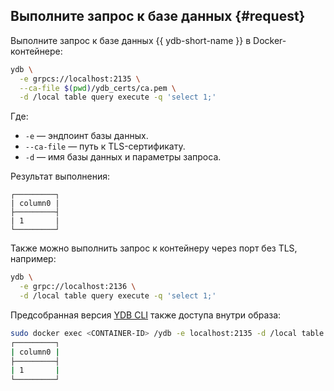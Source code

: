 ## Выполните запрос к базе данных {#request}

Выполните запрос к базе данных {{ ydb-short-name }} в Docker-контейнере:

```bash
ydb \
  -e grpcs://localhost:2135 \
  --ca-file $(pwd)/ydb_certs/ca.pem \
  -d /local table query execute -q 'select 1;'
```

Где:

* `-e` — эндпоинт базы данных.
* `--ca-file` — путь к TLS-сертификату.
* `-d` — имя базы данных и параметры запроса.

Результат выполнения:

```text
┌─────────┐
| column0 |
├─────────┤
| 1       |
└─────────┘
```

Также можно выполнить запрос к контейнеру через порт без TLS, например:

```bash
ydb \
  -e grpc://localhost:2136 \
  -d /local table query execute -q 'select 1;'
```


Предсобранная версия [YDB CLI](../../../reference/ydb-cli/index.md) также доступа внутри образа:

```bash
sudo docker exec <CONTAINER-ID> /ydb -e localhost:2135 -d /local table query execute -q 'select 1;'
┌─────────┐
| column0 |
├─────────┤
| 1       |
└─────────┘
```
